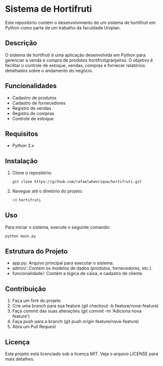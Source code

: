 # Sistema de Hortifruti

Este repositório contém o desenvolvimento de um sistema de hortifruti em Python como parte de um trabalho da faculdade Uniplan.

## Descrição

O sistema de hortifruti é uma aplicação desenvolvida em Python para gerenciar a venda e compra de produtos hortifrutigranjeiros. O objetivo é facilitar o controle de estoque, vendas, compras e fornecer relatórios detalhados sobre o andamento do negócio.

## Funcionalidades

- Cadastro de produtos
- Cadastro de fornecedores
- Registro de vendas
- Registro de compras
- Controle de estoque

## Requisitos

- Python 3.x

## Instalação

1. Clone o repositório:
    ```bash
    git clone https://github.com/rafaelwhenrique/hortifruti.git
    ```
2. Navegue até o diretório do projeto:
    ```bash
    cd hortifruti
    ```

## Uso

Para iniciar o sistema, execute o seguinte comando:
```bash
python main.py
```

## Estrutura do Projeto
- app.py: Arquivo principal para executar o sistema.
- admin/: Contém os modelos de dados (produtos, fornecedores, etc.).
- funcionalidade/: Contém a lógica de caixa, e cadastro de cliente.
  
## Contribuição

1. Faça um fork do projeto
2. Crie uma branch para sua feature (git checkout -b feature/nova-feature)
3. Faça commit das suas alterações (git commit -m 'Adiciona nova feature')
4. Faça push para a branch (git push origin feature/nova-feature)
5. Abra um Pull Request

## Licença
Este projeto está licenciado sob a licença MIT. Veja o arquivo LICENSE para mais detalhes.

